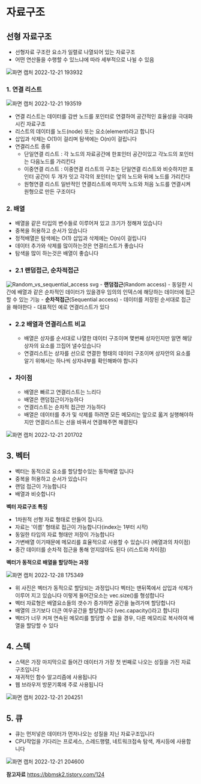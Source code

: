 # 자료구조

## 선형 자료구조
- 선형자료 구조란 요소가 일렬로 나열되어 있는 자료구조
- 어떤 연산들을 수행할 수 있느냐에 따라 세부적으로 나뉠 수 있음

 ![화면 캡처 2022-12-21 193932](https://user-images.githubusercontent.com/108858309/208898422-ccc960ae-3391-4c23-8775-f6744af18b30.png)

### 1. 연결 리스트

![화면 캡처 2022-12-21 193519](https://user-images.githubusercontent.com/108858309/208898266-3fb5a921-2fef-4df3-ac2b-ae3368b327ae.png)

- 연결 리스트는 데이터를 감싼 노드를  포인터로 연결하여 공간적인 효율성을 극대화 시킨 자료구조
- 리스트의 데이터를 노드(node) 또는 요소(element)라고 합니다
- 삽입과 삭제는 O(1)이 걸리며 탐색에는 O(n)이 걸립니다
- 연결리스트 종류
    - 단일연결 리스트 : 각 노드의 자료공간에 한포인터 공간이있고 각노드의 포인터는 다음노드를 가리킨다
    - 이중연결 리스트 : 이중연결 리스트의 구조는 단일연결 리스트와 비슷하지만 포인터 공간이 두 개가 잇고 각각의 포인터는 앞의 노드와 뒤에 노드를 가리킨다
    - 원형연결 리스트 일반적인 연결리스트에 마지막 노드와 처음 노드를 연결시켜 원형으로 만든 구조이다

### 2. 배열
- 배열을 같은 타입의 변수들로 이루어져 있고 크기가 정해져 있습니다
- 중복을 허용하고 순서가 있습니다
- 정적배열은 탐색에는 O(1) 삽입과 삭제에는 O(n)이 걸립니다
-  데이터 추가와 삭제를 많이하는것은 연결리스트가 좋습니다
-  탐색을 많이 하는것은 배열이 좋습니다
-  ### 2.1 랜덤접근, 순차적접근

![Random_vs_sequential_access svg](https://user-images.githubusercontent.com/108858309/208898934-2c68e689-6a63-4d0e-961e-efb4343d7a26.png)
      - **랜덤접근**(Random access)
        - 동일한 시간에 배열과 같은 순차적인 데이터가 있을경우 임의의 인덱스에 해당하는 데이터에 접근할 수 있는 기능
      - **순차적접근**(Sequential access)
        - 데이터를 저장된 순서대로 접근을 해야한다
        - 대표적인 예로 연결리스트가 있다
 - ### 2.2 배열과 연결리스트 비교
   - 배열은 상자를 순서대로 나열한 데이터 구조이며 몇번째 상자인지만 알면 해당상자의 요소를 끄집어 낼수있습니다
   - 연결리스트는 상자를 선으로 연결한 형태의 데이터 구조이며 상자안의 요소를 알기 위해서는 하나씩 상자내부를 확인해봐야 합니다
- ### 차이점
  - 배열은 빠르고 연결리스트는 느리다
  - 배열은 랜덤접근이가능하다
  - 연결리스트는 순차적 접근만 가능하다
  - 배열은 데이터를 추가 및 삭제를 하려면 모든 메모리는 앞으로 옯겨 실행해야하지만 연결리스트는 선을 바꿔서 연결해주면 해결된다
 
![화면 캡처 2022-12-21 201702](https://user-images.githubusercontent.com/108858309/208898625-feb25ed7-96f3-4241-a625-3515fa97c1c6.png)

## 3. 벡터
- 벡터는 동적으로 요소를 할당할수있는 동적배열 입니다
- 중복을 허용하고 순서가 있습니다
- 랜덤 접근이 가능합니다
- 배열과 비슷합니다

**벡터 자료구조 특징**
- 1차원적 선형 자료 형태로 만들어 집니다.
- 자료는 '이름' 형태로 접근이 가능합니다(index는 1부터 시작)
- 동일한 타입의 자료 형태만 저장이 가능합니다
- 가변배열 이기때문에 메모리를 효율적으로 사용할 수 있습니다 (배열과의 차이점)
- 중간 데이터를 순차적 접근을 통해 얻지않아도 된다 (리스트와 차이점)

**벡터가 동적으로 배열을 할당하는 과정**

![화면 캡처 2022-12-28 175349](https://user-images.githubusercontent.com/108858309/209788304-3cd9480a-90ec-485c-9173-d81e604e62fd.png)

- 위 사진은 벡터가 동적으로 할당되는 과정입니다 벡터는 맨뒤쪽에서 삽입과 삭제가 이루어 지고 있습니다 이렇게 들어간요소는  vec.size()를 형성합니다
- 벡터 자료형은 배열요소들의 갯수가 증가하면 공간을 늘려가며 할당합니다
- 배열의 크기보다 더큰 여우공간을 할당합니다 (vec.capacity()라고 합니다)
- 벡터가 너무 커져 연속된 메모리를 할당할 수 없을 경우, 다른 메모리로 복사하여 배열을 할당할 수 있다

## 4. 스텍
- 스택은 가장 마지막으로 들어간 데이터가 가장 첫 번째로 나오는 성질을 가진 자료구조입니다 
- 재귀적인 함수 알고리즘에 사용됩니다
- 웹 브라우저 방문기록에 주로 사용됩니다 

![화면 캡처 2022-12-21 204251](https://user-images.githubusercontent.com/108858309/208899459-b8541745-f6fd-4e2b-8578-ff8c35ead08d.png)

## 5. 큐
- 큐는 먼저넣은 데이터가 먼저나오는 성질을 지닌 자료구조입니다
- CPU작업을 기다리는 프로세스, 스레드행렬, 네트워크접속 탐색, 캐시등에 사용합니다

![화면 캡처 2022-12-21 204600](https://user-images.githubusercontent.com/108858309/208899070-f16cdfab-e1ca-4547-abfa-1db7244eddce.png)

**참고자료**
https://bbmsk2.tistory.com/124

